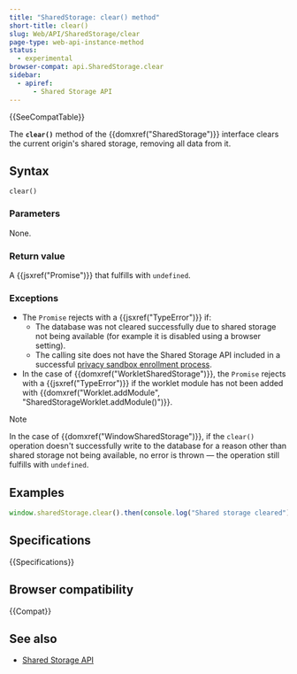```yaml
---
title: "SharedStorage: clear() method"
short-title: clear()
slug: Web/API/SharedStorage/clear
page-type: web-api-instance-method
status:
  - experimental
browser-compat: api.SharedStorage.clear
sidebar:
  - apiref:
      - Shared Storage API
---
```


{{SeeCompatTable}}

The **`clear()`** method of the {{domxref("SharedStorage")}} interface clears the current origin's shared storage, removing all data from it.

## Syntax

```js-nolint
clear()
```

### Parameters

None.

### Return value

A {{jsxref("Promise")}} that fulfills with `undefined`.

### Exceptions

- The `Promise` rejects with a {{jsxref("TypeError")}} if:
  - The database was not cleared successfully due to shared storage not being available (for example it is disabled using a browser setting).
  - The calling site does not have the Shared Storage API included in a successful [privacy sandbox enrollment process](/en-US/docs/Web/Privacy/Guides/Privacy_sandbox/Enrollment).
- In the case of {{domxref("WorkletSharedStorage")}}, the `Promise` rejects with a {{jsxref("TypeError")}} if the worklet module has not been added with {{domxref("Worklet.addModule", "SharedStorageWorklet.addModule()")}}.

> [!NOTE]
> In the case of {{domxref("WindowSharedStorage")}}, if the `clear()` operation doesn't successfully write to the database for a reason other than shared storage not being available, no error is thrown — the operation still fulfills with `undefined`.

## Examples

```js
window.sharedStorage.clear().then(console.log("Shared storage cleared"));
```

## Specifications

{{Specifications}}

## Browser compatibility

{{Compat}}

## See also

- [Shared Storage API](/en-US/docs/Web/API/Shared_Storage_API)
